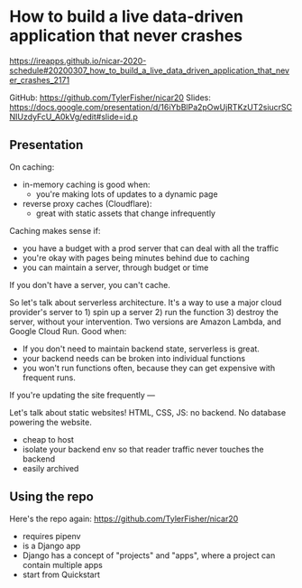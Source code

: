 # How to build a live data-driven application that never crashes

https://ireapps.github.io/nicar-2020-schedule#20200307_how_to_build_a_live_data_driven_application_that_never_crashes_2171

GitHub: https://github.com/TylerFisher/nicar20
Slides: https://docs.google.com/presentation/d/16iYbBlPa2pOwUjRTKzUT2siucrSCNIUzdyFcU_A0kVg/edit#slide=id.p

## Presentation

On caching:

- in-memory caching is good when:
	- you're making lots of updates to a dynamic page
- reverse proxy caches (Cloudflare):
	- great with static assets that change infrequently

Caching makes sense if:
- you have a budget with a prod server that can deal with all the traffic
- you're okay with pages being minutes behind due to caching
- you can maintain a server, through budget or time

If you don't have a server, you can't cache. 

So let's talk about serverless architecture. It's a way to use a major cloud provider's server to 1) spin up a server 2) run the function 3) destroy the server, without your intervention. Two versions are Amazon Lambda, and Google Cloud Run. Good when:

- If you don't need to maintain backend state, serverless is great.
- your backend needs can be broken into individual functions
- you won't run functions often, because they can get expensive with frequent runs.

If you're updating the site frequently &mdash;

Let's talk about static websites! HTML, CSS, JS: no backend. No database powering the website.

- cheap to host
- isolate your backend env so that reader traffic never touches the backend
- easily archived


## Using the repo

Here's the repo again: https://github.com/TylerFisher/nicar20
- requires pipenv
- is a Django app
- Django has a concept of "projects" and "apps", where a project can contain multiple apps
- start from Quickstart
